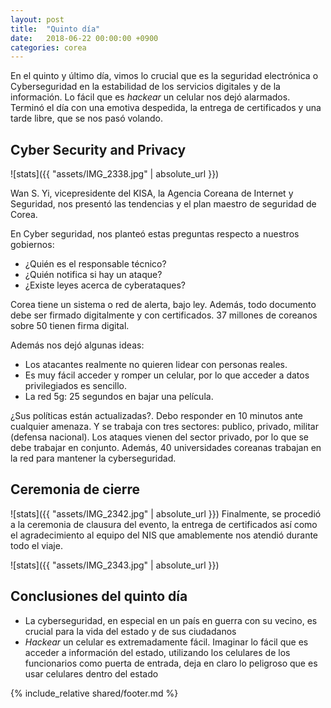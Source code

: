 ```yaml
---
layout: post
title:  "Quinto día"
date:   2018-06-22 00:00:00 +0900
categories: corea
---
```


En el quinto y último día, vimos lo crucial que es la seguridad electrónica o Cyberseguridad en la estabilidad de los servicios digitales y de la información. Lo fácil que es _hackear_ un celular nos dejó alarmados. Terminó el día con una emotiva despedida, la entrega de certificados y una tarde libre, que se nos pasó volando.

Cyber Security and Privacy
----
![stats]({{ "assets/IMG_2338.jpg" | absolute_url }})

Wan S. Yi, vicepresidente del KISA, la Agencia Coreana de Internet y Seguridad, nos presentó las tendencias y el plan maestro de seguridad de Corea. 

En Cyber seguridad, nos planteó estas preguntas respecto a nuestros gobiernos:
- ¿Quién es el responsable técnico?
- ¿Quién notifica si hay un ataque?
- ¿Existe leyes acerca de cyberataques?

Corea tiene un sistema o red de alerta, bajo ley. Además, todo documento debe ser firmado digitalmente y con certificados. 37 millones de coreanos sobre 50 tienen firma digital. 

Además nos dejó algunas ideas: 
- Los atacantes realmente no quieren lidear con personas reales. 
- Es muy fácil acceder y romper un celular, por lo que acceder a datos privilegiados es sencillo.
- La red 5g: 25 segundos en bajar una película.

¿Sus políticas están actualizadas?. Debo responder en 10 minutos ante cualquier amenaza. Y se trabaja con tres sectores: publico, privado, militar (defensa nacional). Los ataques vienen del sector privado, por lo que se debe trabajar en conjunto. Además, 40 universidades coreanas trabajan en la red para mantener la cyberseguridad.


Ceremonia de cierre
----
![stats]({{ "assets/IMG_2342.jpg" | absolute_url }})
Finalmente, se procedió a la ceremonia de clausura del evento, la entrega de certificados así como el agradecimiento al equipo del NIS que amablemente nos atendió durante todo el viaje.

![stats]({{ "assets/IMG_2343.jpg" | absolute_url }})


Conclusiones del quinto día
-----
- La cyberseguridad, en especial en un país en guerra con su vecino, es crucial para la vida del estado y de sus ciudadanos
- _Hackear_ un celular es extremadamente fácil. Imaginar lo fácil que es acceder a información del estado, utilizando los celulares de los funcionarios como puerta de entrada, deja en claro lo peligroso que es usar celulares dentro del estado

{% include_relative shared/footer.md %}
